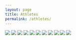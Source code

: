 ```yaml
---
layout: page
title: Athletes
permalink: /athletes/
---
```


<div class="gallery-box">
  <div class="gallery">
    <img src="/images/11.jpeg">    
    <img src="/images/14.jpeg">
    <img src="/images/15.jpeg">
    <img src="/images/16.jpeg">
    <img src="/images/17.jpeg">
    <img src="/images/18.jpeg">
    <img src="/images/19.jpeg">
    <img src="/images/20.jpeg">
    <img src="/images/21.jpeg">
    <img src="/images/22.jpeg">
    <img src="/images/23.jpeg">
  </div>
</div>
